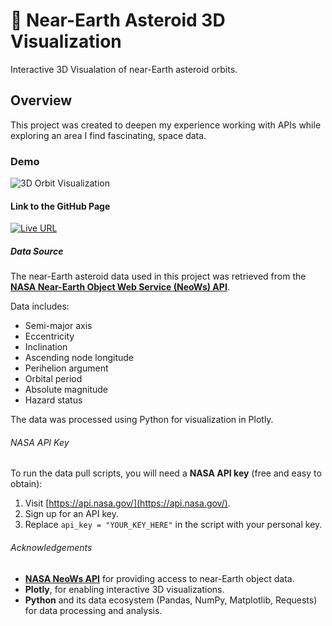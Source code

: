 # 🚀 Near-Earth Asteroid 3D Visualization

Interactive 3D Visualation of near-Earth asteroid orbits.

## Overview

This project was created to deepen my experience working with APIs while exploring an area I find fascinating, space data.

### Demo

![3D Orbit Visualization](assets/msedge_MzyFU8t5XD.gif)


#### Link to the GitHub Page
[![Live URL](https://img.shields.io/badge/Live-URL-blue)](https://jbeardsley8.github.io/neo-asteroid-vis/)


##### Data Source

The near-Earth asteroid data used in this project was retrieved from the **[NASA Near-Earth Object Web Service (NeoWs) API](https://api.nasa.gov/)**.

Data includes:
- Semi-major axis
- Eccentricity
- Inclination
- Ascending node longitude
- Perihelion argument
- Orbital period
- Absolute magnitude
- Hazard status

The data was processed using Python for visualization in Plotly.

###### NASA API Key

To run the data pull scripts, you will need a **NASA API key** (free and easy to obtain):

1. Visit [https://api.nasa.gov/](https://api.nasa.gov/).
2. Sign up for an API key.
3. Replace `api_key = "YOUR_KEY_HERE"` in the script with your personal key.

###### Acknowledgements

- **[NASA NeoWs API](https://api.nasa.gov/)** for providing access to near-Earth object data.
- **Plotly**, for enabling interactive 3D visualizations.
- **Python** and its data ecosystem (Pandas, NumPy, Matplotlib, Requests) for data processing and analysis.

